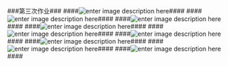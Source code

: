 ###第三次作业###
####![enter image description here](https://github.com/hanshihao/quantum-mechanics2014301020016/blob/master/P61130-162602.jpg)####
####![enter image description here](https://github.com/hanshihao/quantum-mechanics2014301020016/blob/master/P61130-162618.jpg)####
####![enter image description here](https://github.com/hanshihao/quantum-mechanics2014301020016/blob/master/P61130-162628.jpg)####
####![enter image description here](https://github.com/hanshihao/quantum-mechanics2014301020016/blob/master/P61130-162638.jpg)####
####![enter image description here](https://github.com/hanshihao/quantum-mechanics2014301020016/blob/master/P61130-162645.jpg)####
####![enter image description here](https://github.com/hanshihao/quantum-mechanics2014301020016/blob/master/P61130-162659.jpg)####
####![enter image description here](https://github.com/hanshihao/quantum-mechanics2014301020016/blob/master/P61130-162704.jpg)####
####![enter image description here](https://github.com/hanshihao/quantum-mechanics2014301020016/blob/master/P61130-162716.jpg)####
####![enter image description here](https://github.com/hanshihao/quantum-mechanics2014301020016/blob/master/P61130-162719.jpg)####